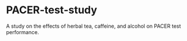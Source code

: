 # PACER-test-study
A study on the effects of herbal tea, caffeine, and alcohol on PACER test performance.
